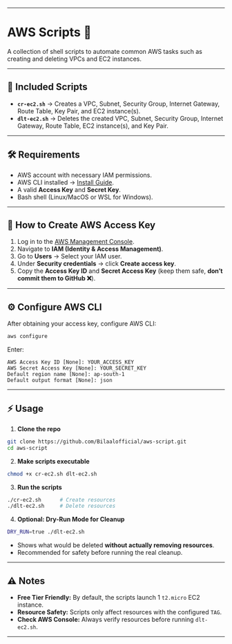 
---

# AWS Scripts 🚀

A collection of shell scripts to automate common AWS tasks such as creating and deleting VPCs and EC2 instances.

---

## 📂 Included Scripts

* **`cr-ec2.sh`** → Creates a VPC, Subnet, Security Group, Internet Gateway, Route Table, Key Pair, and EC2 instance(s).
* **`dlt-ec2.sh`** → Deletes the created VPC, Subnet, Security Group, Internet Gateway, Route Table, EC2 instance(s), and Key Pair.

---

## 🛠 Requirements

* AWS account with necessary IAM permissions.
* AWS CLI installed → [Install Guide](https://docs.aws.amazon.com/cli/latest/userguide/getting-started-install.html).
* A valid **Access Key** and **Secret Key**.
* Bash shell (Linux/MacOS or WSL for Windows).

---

## 🔑 How to Create AWS Access Key

1. Log in to the [AWS Management Console](https://console.aws.amazon.com/).
2. Navigate to **IAM (Identity & Access Management)**.
3. Go to **Users** → Select your IAM user.
4. Under **Security credentials** → click **Create access key**.
5. Copy the **Access Key ID** and **Secret Access Key** (keep them safe, **don’t commit them to GitHub ❌**).

---

## ⚙️ Configure AWS CLI

After obtaining your access key, configure AWS CLI:

```bash
aws configure
```

Enter:

```
AWS Access Key ID [None]: YOUR_ACCESS_KEY
AWS Secret Access Key [None]: YOUR_SECRET_KEY
Default region name [None]: ap-south-1
Default output format [None]: json
```

---

## ⚡ Usage

1. **Clone the repo**

```bash
git clone https://github.com/Bilaalofficial/aws-script.git
cd aws-script
```

2. **Make scripts executable**

```bash
chmod +x cr-ec2.sh dlt-ec2.sh
```

3. **Run the scripts**

```bash
./cr-ec2.sh      # Create resources
./dlt-ec2.sh     # Delete resources
```

4. **Optional: Dry-Run Mode for Cleanup**

```bash
DRY_RUN=true ./dlt-ec2.sh
```

* Shows what would be deleted **without actually removing resources**.
* Recommended for safety before running the real cleanup.

---

## ⚠️ Notes

* **Free Tier Friendly:** By default, the scripts launch 1 `t2.micro` EC2 instance.
* **Resource Safety:** Scripts only affect resources with the configured `TAG`.
* **Check AWS Console:** Always verify resources before running `dlt-ec2.sh`.

---

